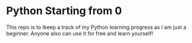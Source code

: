 # Python Starting from 0
This repo is to lkeep a track of my Python learning progress as I am just a beginner. Anyone also can use it for free and learn yourself!
